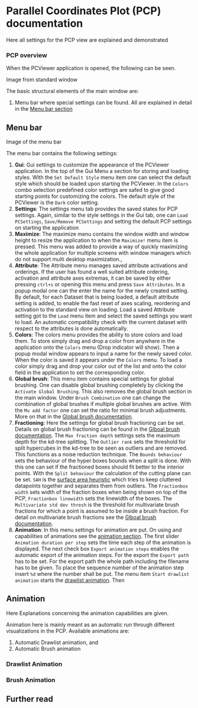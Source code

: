 # Parallel Coordinates Plot (PCP) documentation
Here all settings for the PCP view are explained and demonstrated

### PCP overview
When the PCViewer application is opened, the following can be seen.

Image from standard window

The basic structural elements of the main window are:
1. Menu bar where special settings can be found. All are explained in detail in the [Menu bar section](#menu-bar)



## Menu bar
Image of the menu bar

The menu bar contains the following settings:
1. **Gui**: Gui settings to customize the appearance of the PCViewer application. In the top of the Gui Menu a section for storing and loading styles. With the `Set Default Style` menu item one can select the default style which should be loaded upon starting the PCViewer. In the `Colors` combo selection predefined color settings are safed to give good starting points for customizing the colors. The default style of the PCViewer is the `Dark` color setting.
2. **Settings**: The settings menu tab provides the saved states for PCP settings. Again, similar to the style settings in the Gui tab, one can `Load PCSettings`, `Save/Remove PCSettings` and setting the default PCP settings on starting the application
3. **Maximize**: The maximize menu contains the window width and window height to resize the application to when the `Maximize!` menu item is pressed. This menu was added to provide a way of quickly maximizing the whole application for multiple screens with window managers which do not support multi desktop maximization.,
4. **Attribute**: The Attribute menu manages saved attribute activations and orderings. If the user has found a well suited attribute ordering, activation and attribute axes extremas, it can be saved by either pressing `ctrl+s` or opening this menu and press `Save Attributes`. In a popup modal one can the enter the name for the newly created setting. By default, for each Dataset that is being loaded, a default attribute setting is added, to enable the fast reset of axes scaling, reordering and activation to the standard view on loading. Load a saved Attribute setting got to the `Load` menu item and select the saved settings you want to load. An automatic compatibility check with the current dataset with respect to the attributes is done automatically.
5. **Colors**: The colors menu provides the ability to store colors and load them. To store simply drag and drop a color from anywhere in the application onto the `Colors` menu (Drop indicator will show). Then a popup modal window appears to input a name for the newly saved color. When the color is saved it appears under the `Colors` menu. To load a color simply drag and drop your color out of the list and onto the color field in the application to set the corresponding color.
6. **Global brush**: This menu item contains special settings for global brushing. One can disable global brushing completely by clicking the `Activate Global Brushing`. This also removes the global brush section in the main window. Under `Brush Combination` one can change the combination of global brushes if multiple global brushes are active. With the `Mu add factor` one can set the ratio for minimal brush adjustments. More on that in the [Global brush documentation](brushing.md#global-brushes).
7. **Fractioning**: Here the settings for global brush fractioning can be set. Details on global brush fractioning can be found in the [Glboal brush documentation](brusing.md#global-brush-fractioning). The `Max fraction depth` settings sets the maximum depth for the kd-tree splitting. The `Outlier rank` sets the threshold for split hypercubes in the kd-tree to be seen as outliers and are removed. This functions as a noise reduction technique. The `Bounds behaviour` sets the behaviour of the hyper boxes bounds when a split is done. With this one can set if the fractioned boxes should fit better to the interior points. With the `Split behaviour` the calculation of the cutting plane can be set. `SAH` is the [surface area heuristic](https://pbr-book.org/3ed-2018/Primitives_and_Intersection_Acceleration/Bounding_Volume_Hierarchies#TheSurfaceAreaHeuristic) which tries to keep cluttered datapoints together and separates them from outliers. The `Fractionbox width` sets width of the fraction boxes when being shown on top of the PCP, `Fractionbox linewidth` sets the linewidth of the boxes. The `Multivariate std dev thresh` is the threshold for multivariate brush fractions for which a point is assumed to be inside a brush fraction. For detail on multivariate brush fractions see the [Glboal brush documentation](brusing.md#global-brush-fractioning).
8. **Animation**: In this menu settings for animation are put. On using and capabilities of animations see the [animation section](#animation). The first slider `Animation duration per step` sets the time each step of the animation is displayed. The next check box `Export animation steps` enables the automatic export of the animation steps. For the export the `Export path` has to be set. For the export path the whole path including the filename has to be given. To place the sequence number of the animation step insert `%d` where the number shall be put. The menu item `Start drawlist animation` starts the [drawlist animation](#drawlist-animation). Then  

## Animation
Here Explanations concerning the animation capabilities are given.

Animation here is mainly meant as an automatic run through different visualizations in the PCP. Available animations are:
1. Automatic Drawlist animation, and
2. Automatic Brush animation

### Drawlist Animation

### Brush Animation

## Further read
